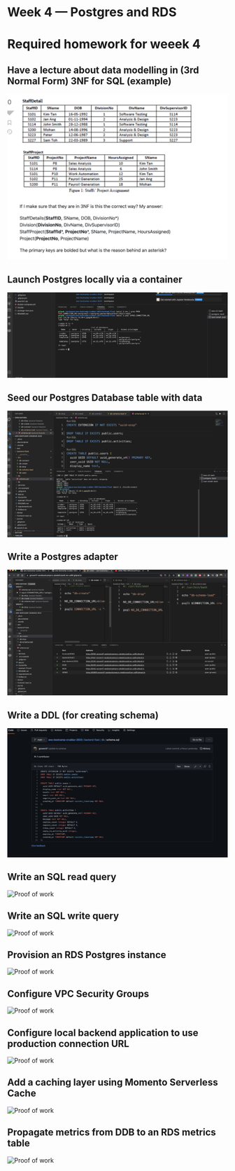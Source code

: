 # Week 4 — Postgres and RDS

# Required homework for weeek 4

## Have a lecture about data modelling in (3rd Normal Form) 3NF for SQL (example)
![Proof of work](assets%20week%204/Screenshot%202023-03-19%20at%2010.46.36%20PM.png)


## Launch Postgres locally via a container
![Proof of work](assets%20week%204/PROD%20connected%20%20and%20working%20week%204.png)


## Seed our Postgres Database table with data
![Proof of work](assets%20week%204/tables%20and%20db%20connectt%20week%204.png)


## Write a Postgres adapter
![Proof of work](assets%20week%204/db%20scripts%20week%204.png)


## Write a DDL (for creating schema)
![Proof of work](assets%20week%204/Scripit%20for%20Schema%20week%204.png)

## Write an SQL read query
![Proof of work]()

## Write an SQL write query
![Proof of work]()

## Provision an RDS Postgres instance
![Proof of work]()


## Configure VPC Security Groups
![Proof of work]()


## Configure local backend application to use production connection URL
![Proof of work]()

## Add a caching layer using Momento Serverless Cache
![Proof of work]()

## Propagate metrics from DDB to an RDS metrics table 
![Proof of work]()
